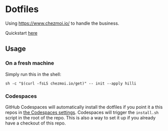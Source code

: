 # Dotfiles

Using https://www.chezmoi.io/ to handle the business.

Quickstart [here](https://www.chezmoi.io/quick-start/#start-using-chezmoi-on-your-current-machine)

## Usage

### On a fresh machine

Simply run this in the shell:

```shell
sh -c "$(curl -fsLS chezmoi.io/get)" -- init --apply hilli
```

### Codespaces

GitHub Codespaces will automatically install the dotfiles if you point it a this repos in [the Codespaces settings](https://github.com/settings/codespaces). Codespaces will trigger the `install.sh` script in the root of the repo. This is also a way to set it up if you already have a checkout of this repo.
